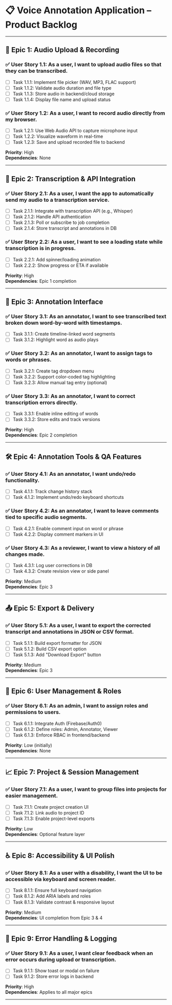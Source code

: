 # 📋 Voice Annotation Application – Product Backlog

---

## 🧩 Epic 1: Audio Upload & Recording

### ✅ User Story 1.1: As a user, I want to upload audio files so that they can be transcribed.
- [ ] Task 1.1.1: Implement file picker (WAV, MP3, FLAC support)
- [ ] Task 1.1.2: Validate audio duration and file type
- [ ] Task 1.1.3: Store audio in backend/cloud storage
- [ ] Task 1.1.4: Display file name and upload status

### ✅ User Story 1.2: As a user, I want to record audio directly from my browser.
- [ ] Task 1.2.1: Use Web Audio API to capture microphone input
- [ ] Task 1.2.2: Visualize waveform in real-time
- [ ] Task 1.2.3: Save and upload recorded file to backend

**Priority**: High  
**Dependencies**: None

---

## 🔄 Epic 2: Transcription & API Integration

### ✅ User Story 2.1: As a user, I want the app to automatically send my audio to a transcription service.
- [ ] Task 2.1.1: Integrate with transcription API (e.g., Whisper)
- [ ] Task 2.1.2: Handle API authentication
- [ ] Task 2.1.3: Poll or subscribe to job completion
- [ ] Task 2.1.4: Store transcript and annotations in DB

### ✅ User Story 2.2: As a user, I want to see a loading state while transcription is in progress.
- [ ] Task 2.2.1: Add spinner/loading animation
- [ ] Task 2.2.2: Show progress or ETA if available

**Priority**: High  
**Dependencies**: Epic 1 completion

---

## 📝 Epic 3: Annotation Interface

### ✅ User Story 3.1: As an annotator, I want to see transcribed text broken down word-by-word with timestamps.
- [ ] Task 3.1.1: Create timeline-linked word segments
- [ ] Task 3.1.2: Highlight word as audio plays

### ✅ User Story 3.2: As an annotator, I want to assign tags to words or phrases.
- [ ] Task 3.2.1: Create tag dropdown menu
- [ ] Task 3.2.2: Support color-coded tag highlighting
- [ ] Task 3.2.3: Allow manual tag entry (optional)

### ✅ User Story 3.3: As an annotator, I want to correct transcription errors directly.
- [ ] Task 3.3.1: Enable inline editing of words
- [ ] Task 3.3.2: Store edits and track versions

**Priority**: High  
**Dependencies**: Epic 2 completion

---

## 🛠️ Epic 4: Annotation Tools & QA Features

### ✅ User Story 4.1: As an annotator, I want undo/redo functionality.
- [ ] Task 4.1.1: Track change history stack
- [ ] Task 4.1.2: Implement undo/redo keyboard shortcuts

### ✅ User Story 4.2: As an annotator, I want to leave comments tied to specific audio segments.
- [ ] Task 4.2.1: Enable comment input on word or phrase
- [ ] Task 4.2.2: Display comment markers in UI

### ✅ User Story 4.3: As a reviewer, I want to view a history of all changes made.
- [ ] Task 4.3.1: Log user corrections in DB
- [ ] Task 4.3.2: Create revision view or side panel

**Priority**: Medium  
**Dependencies**: Epic 3

---

## 📤 Epic 5: Export & Delivery

### ✅ User Story 5.1: As a user, I want to export the corrected transcript and annotations in JSON or CSV format.
- [ ] Task 5.1.1: Build export formatter for JSON
- [ ] Task 5.1.2: Build CSV export option
- [ ] Task 5.1.3: Add "Download Export" button

**Priority**: Medium  
**Dependencies**: Epic 3

---

## 👥 Epic 6: User Management & Roles

### ✅ User Story 6.1: As an admin, I want to assign roles and permissions to users.
- [ ] Task 6.1.1: Integrate Auth (Firebase/Auth0)
- [ ] Task 6.1.2: Define roles: Admin, Annotator, Viewer
- [ ] Task 6.1.3: Enforce RBAC in frontend/backend

**Priority**: Low (initially)  
**Dependencies**: None

---

## 📈 Epic 7: Project & Session Management

### ✅ User Story 7.1: As a user, I want to group files into projects for easier management.
- [ ] Task 7.1.1: Create project creation UI
- [ ] Task 7.1.2: Link audio to project ID
- [ ] Task 7.1.3: Enable project-level exports

**Priority**: Low  
**Dependencies**: Optional feature layer

---

## ♿ Epic 8: Accessibility & UI Polish

### ✅ User Story 8.1: As a user with a disability, I want the UI to be accessible via keyboard and screen reader.
- [ ] Task 8.1.1: Ensure full keyboard navigation
- [ ] Task 8.1.2: Add ARIA labels and roles
- [ ] Task 8.1.3: Validate contrast & responsive layout

**Priority**: Medium  
**Dependencies**: UI completion from Epic 3 & 4

---

## 🚨 Epic 9: Error Handling & Logging

### ✅ User Story 9.1: As a user, I want clear feedback when an error occurs during upload or transcription.
- [ ] Task 9.1.1: Show toast or modal on failure
- [ ] Task 9.1.2: Store error logs in backend

**Priority**: High  
**Dependencies**: Applies to all major epics

---
